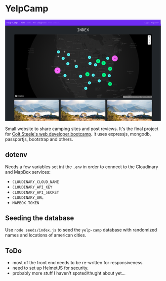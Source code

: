 # YelpCamp

![Index page](./index.png)

Small website to share camping sites and post reviews. It's the final project for [Colt Steele's web developer bootcamp](https://www.udemy.com/course/the-web-developer-bootcamp/). 
It uses expressjs, mongodb, passportjs, bootstrap and others. 


## dotenv

Needs a few variables set int the `.env` in order to connect to the Cloudinary and MapBox services:  
- `CLOUDINARY_CLOUD_NAME` 
- `CLOUDINARY_API_KEY` 
- `CLOUDINARY_API_SECRET` 
- `CLOUDINARY_URL` 
- `MAPBOX_TOKEN`

## Seeding the database 

Use `node seeds/index.js` to seed the `yelp-camp` database with randomized names and locations of american cities. 

## ToDo

- most of the front end needs to be re-written for responsiveness. 
- need to set up HelmetJS for security. 
- probably more stuff I haven't spoted/thught about yet...
